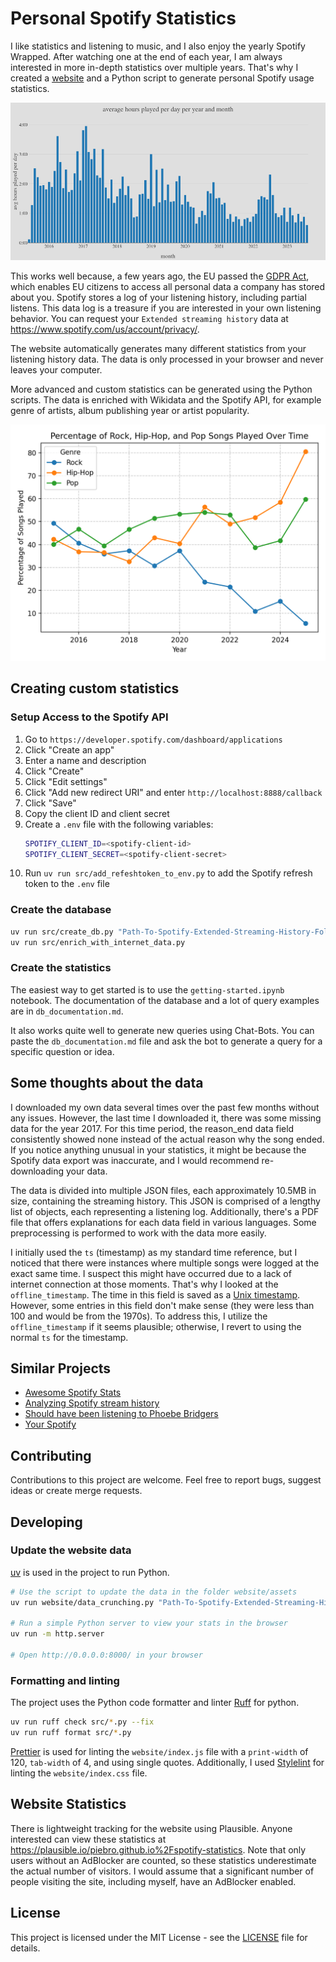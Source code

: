 # Personal Spotify Statistics

I like statistics and listening to music, and I also enjoy the yearly Spotify Wrapped. After watching one at the end of each year, I am always interested in more in-depth statistics over multiple years. That's why I created a [website](https://piebro.github.io/spotify-statistics) and a Python script to generate personal Spotify usage statistics.


![Average hours played per year and month](assets/avg_hours_played_per_year_month.png)

This works well because, a few years ago, the EU passed the [GDPR Act](https://www.wired.co.uk/article/what-is-gdpr-uk-eu-legislation-compliance-summary-fines-2018), which enables EU citizens to access all personal data a company has stored about you. Spotify stores a log of your listening history, including partial listens. This data log is a treasure if you are interested in your own listening behavior. You can request your `Extended streaming history` data at https://www.spotify.com/us/account/privacy/.

The website automatically generates many different statistics from your listening history data. The data is only processed in your browser and never leaves your computer.

More advanced and custom statistics can be generated using the Python scripts. The data is enriched with Wikidata and the Spotify API, for example genre of artists, album publishing year or artist popularity.

![Percentage of rock, hiphop, pop songs played over time](assets/percentage_of_rock_hiphop_pop_songs_played_over_time.png)

## Creating custom statistics

### Setup Access to the Spotify API

1. Go to `https://developer.spotify.com/dashboard/applications`
2. Click "Create an app"
3. Enter a name and description
4. Click "Create"
5. Click "Edit settings"
6. Click "Add new redirect URI" and enter `http://localhost:8888/callback`
7. Click "Save"
8. Copy the client ID and client secret
9. Create a `.env` file with the following variables:
    ```bash
    SPOTIFY_CLIENT_ID=<spotify-client-id>
    SPOTIFY_CLIENT_SECRET=<spotify-client-secret>
    ```
10. Run `uv run src/add_refeshtoken_to_env.py` to add the Spotify refresh token to the `.env` file

### Create the database

```bash
uv run src/create_db.py "Path-To-Spotify-Extended-Streaming-History-Folder"
uv run src/enrich_with_internet_data.py
```

### Create the statistics

The easiest way to get started is to use the `getting-started.ipynb` notebook.
The documentation of the database and a lot of query examples are in `db_documentation.md`.

It also works quite well to generate new queries using Chat-Bots.
You can paste the `db_documentation.md` file and ask the bot to generate a query for a specific question or idea.

## Some thoughts about the data

I downloaded my own data several times over the past few months without any issues. However, the last time I downloaded it, there was some missing data for the year 2017. For this time period, the reason_end data field consistently showed none instead of the actual reason why the song ended. If you notice anything unusual in your statistics, it might be because the Spotify data export was inaccurate, and I would recommend re-downloading your data.

The data is divided into multiple JSON files, each approximately 10.5MB in size, containing the streaming history. This JSON is comprised of a lengthy list of objects, each representing a listening log. Additionally, there's a PDF file that offers explanations for each data field in various languages. Some preprocessing is performed to work with the data more easily.

I initially used the `ts` (timestamp) as my standard time reference, but I noticed that there were instances where multiple songs were logged at the exact same time. I suspect this might have occurred due to a lack of internet connection at those moments. That's why I looked at the `offline_timestamp`. The time in this field is saved as a [Unix timestamp](https://www.unixtimestamp.com/). However, some entries in this field don't make sense (they were less than 100 and would be from the 1970s). To address this, I utilize the `offline_timestamp` if it seems plausible; otherwise, I revert to using the normal `ts` for the timestamp.

## Similar Projects

- [Awesome Spotify Stats](https://github.com/rimsiw/awesome-spotify-stats/blob/main/README.md)
- [Analyzing Spotify stream history](https://ericchiang.github.io/post/spotify/)
- [Should have been listening to Phoebe Bridgers](https://www.darrenshaw.org/blog/2023/01/05/should-have-been-listening-to-phoebe-bridgers.html)
- [Your Spotify](https://github.com/Yooooomi/your_spotify)

## Contributing

Contributions to this project are welcome. Feel free to report bugs, suggest ideas or create merge requests.

## Developing

### Update the website data

[uv](https://docs.astral.sh/uv/getting-started/installation/) is used in the project to run Python.

```bash
# Use the script to update the data in the folder website/assets
uv run website/data_crunching.py "Path-To-Spotify-Extended-Streaming-History-Folder"

# Run a simple Python server to view your stats in the browser
uv run -m http.server

# Open http://0.0.0.0:8000/ in your browser
```

### Formatting and linting

The project uses the Python code formatter and linter [Ruff](https://github.com/astral-sh/ruff) for python.

```bash
uv run ruff check src/*.py --fix
uv run ruff format src/*.py
```

[Prettier](https://prettier.io/playground/) is used for linting the `website/index.js` file with a `print-width` of 120, `tab-width` of 4, and using single quotes. Additionally, I used [Stylelint](https://stylelint.io/demo/) for linting the `website/index.css` file.


## Website Statistics

There is lightweight tracking for the website using Plausible. Anyone interested can view these statistics at https://plausible.io/piebro.github.io%2Fspotify-statistics. Note that only users without an AdBlocker are counted, so these statistics underestimate the actual number of visitors. I would assume that a significant number of people visiting the site, including myself, have an AdBlocker enabled.

## License

This project is licensed under the MIT License - see the [LICENSE](LICENSE) file for details.